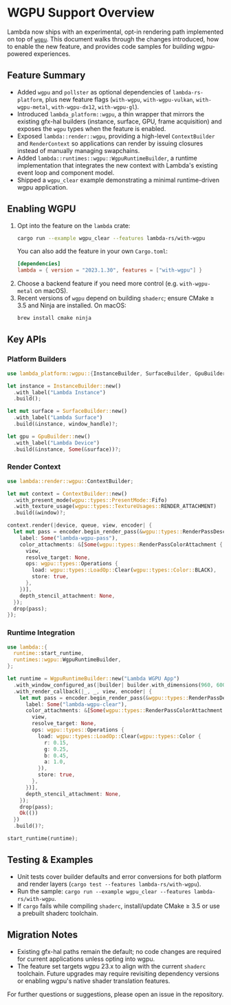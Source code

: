 # WGPU Support Overview

Lambda now ships with an experimental, opt-in rendering path implemented on top of [`wgpu`](https://github.com/gfx-rs/wgpu). This document walks through the changes introduced, how to enable the new feature, and provides code samples for building wgpu-powered experiences.

## Feature Summary
- Added `wgpu` and `pollster` as optional dependencies of `lambda-rs-platform`, plus new feature flags (`with-wgpu`, `with-wgpu-vulkan`, `with-wgpu-metal`, `with-wgpu-dx12`, `with-wgpu-gl`).
- Introduced `lambda_platform::wgpu`, a thin wrapper that mirrors the existing gfx-hal builders (instance, surface, GPU, frame acquisition) and exposes the `wgpu` types when the feature is enabled.
- Exposed `lambda::render::wgpu`, providing a high-level `ContextBuilder` and `RenderContext` so applications can render by issuing closures instead of manually managing swapchains.
- Added `lambda::runtimes::wgpu::WgpuRuntimeBuilder`, a runtime implementation that integrates the new context with Lambda's existing event loop and component model.
- Shipped a `wgpu_clear` example demonstrating a minimal runtime-driven wgpu application.

## Enabling WGPU
1. Opt into the feature on the `lambda` crate:
   ```bash
   cargo run --example wgpu_clear --features lambda-rs/with-wgpu
   ```
   You can also add the feature in your own `Cargo.toml`:
   ```toml
   [dependencies]
   lambda = { version = "2023.1.30", features = ["with-wgpu"] }
   ```
2. Choose a backend feature if you need more control (e.g. `with-wgpu-metal` on macOS).
3. Recent versions of `wgpu` depend on building `shaderc`; ensure CMake ≥ 3.5 and Ninja are installed. On macOS:
   ```bash
   brew install cmake ninja
   ```

## Key APIs
### Platform Builders
```rust
use lambda_platform::wgpu::{InstanceBuilder, SurfaceBuilder, GpuBuilder};

let instance = InstanceBuilder::new()
  .with_label("Lambda Instance")
  .build();

let mut surface = SurfaceBuilder::new()
  .with_label("Lambda Surface")
  .build(&instance, window_handle)?;

let gpu = GpuBuilder::new()
  .with_label("Lambda Device")
  .build(&instance, Some(&surface))?;
```

### Render Context
```rust
use lambda::render::wgpu::ContextBuilder;

let mut context = ContextBuilder::new()
  .with_present_mode(wgpu::types::PresentMode::Fifo)
  .with_texture_usage(wgpu::types::TextureUsages::RENDER_ATTACHMENT)
  .build(&window)?;

context.render(|device, queue, view, encoder| {
  let mut pass = encoder.begin_render_pass(&wgpu::types::RenderPassDescriptor {
    label: Some("lambda-wgpu-pass"),
    color_attachments: &[Some(wgpu::types::RenderPassColorAttachment {
      view,
      resolve_target: None,
      ops: wgpu::types::Operations {
        load: wgpu::types::LoadOp::Clear(wgpu::types::Color::BLACK),
        store: true,
      },
    })],
    depth_stencil_attachment: None,
  });
  drop(pass);
});
```

### Runtime Integration
```rust
use lambda::{
  runtime::start_runtime,
  runtimes::wgpu::WgpuRuntimeBuilder,
};

let runtime = WgpuRuntimeBuilder::new("Lambda WGPU App")
  .with_window_configured_as(|builder| builder.with_dimensions(960, 600))
  .with_render_callback(|_, _, view, encoder| {
    let mut pass = encoder.begin_render_pass(&wgpu::types::RenderPassDescriptor {
      label: Some("lambda-wgpu-clear"),
      color_attachments: &[Some(wgpu::types::RenderPassColorAttachment {
        view,
        resolve_target: None,
        ops: wgpu::types::Operations {
          load: wgpu::types::LoadOp::Clear(wgpu::types::Color {
            r: 0.15,
            g: 0.25,
            b: 0.45,
            a: 1.0,
          }),
          store: true,
        },
      })],
      depth_stencil_attachment: None,
    });
    drop(pass);
    Ok(())
  })
  .build()?;

start_runtime(runtime);
```

## Testing & Examples
- Unit tests cover builder defaults and error conversions for both platform and render layers (`cargo test --features lambda-rs/with-wgpu`).
- Run the sample: `cargo run --example wgpu_clear --features lambda-rs/with-wgpu`.
- If `cargo` fails while compiling `shaderc`, install/update CMake ≥ 3.5 or use a prebuilt shaderc toolchain.

## Migration Notes
- Existing gfx-hal paths remain the default; no code changes are required for current applications unless opting into wgpu.
- The feature set targets wgpu 23.x to align with the current `shaderc` toolchain. Future upgrades may require revisiting dependency versions or enabling wgpu's native shader translation features.

For further questions or suggestions, please open an issue in the repository.
